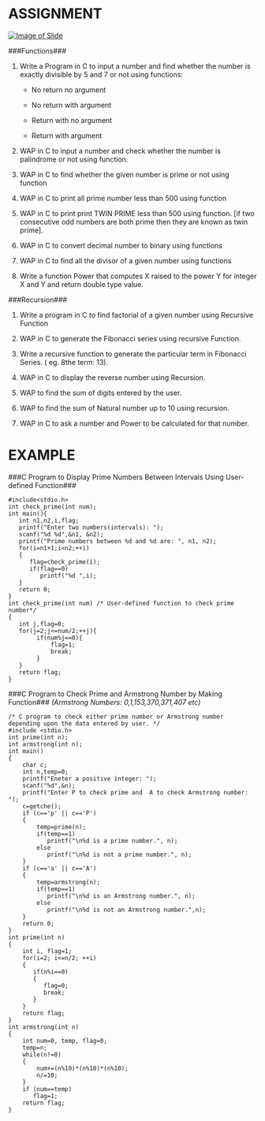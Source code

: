 ASSIGNMENT
========================================================

[![Image of Slide](http://image.slidesharecdn.com/functions-160229095817/95/unit-7-functions-1-638.jpg?cb=1456764314)](http://www.ashimlamichhane.com.np/2016/08/unit-7-functions/)

###Functions###
1. Write a Program in C to input a number and find whether the number is exactly divisible by 5 and 7 or not using functions: 
	+	No return no argument 

	+	No return with argument 

	+	Return with no argument 

	+	Return with argument 

2.	WAP in C to input a number and check whether the number is palindrome or not using function.
3.	WAP in C to find whether the given number is prime or not using function
4.	WAP in C to print all prime number less than 500 using function
5.	WAP in C to print print TWIN PRIME less than 500 using function. [if two consecutive odd numbers are both prime then they are known as twin prime].
6.	WAP in C to convert decimal number to binary using functions
7.	WAP in C to find all the divisor of a given number using functions
8.	Write a function Power that computes X raised to the power Y for integer X and Y and return double type value.


###Recursion###
1.	Write a program in C to find factorial of a given number using Recursive Function
2.	WAP in C to generate the Fibonacci series using recursive Function. 
3.	Write a recursive function to generate the particular term in Fibonacci Series. ( eg. 8the 
term: 13). 

4.	WAP in C to display the reverse number using Recursion. 

5.	WAP to find the sum of digits entered by the user. 

6.	WAP to find the sum of Natural number up to 10 using recursion. 
7.	WAP in C to ask a number and Power to be calculated for that number. 


EXAMPLE
========================================================
###C Program to Display Prime Numbers Between Intervals Using User-defined Function###
```
#include<stdio.h>
int check_prime(int num);
int main(){
   int n1,n2,i,flag;
   printf("Enter two numbers(intervals): ");
   scanf("%d %d",&n1, &n2);
   printf("Prime numbers between %d and %d are: ", n1, n2);
   for(i=n1+1;i<n2;++i)
   {
      flag=check_prime(i);
      if(flag==0)
         printf("%d ",i);
   }
   return 0;
}
int check_prime(int num) /* User-defined function to check prime number*/
{
   int j,flag=0;
   for(j=2;j<=num/2;++j){
        if(num%j==0){
            flag=1;
            break;
        }
   }
   return flag;
}
```
###C Program to Check Prime and Armstrong Number by Making Function###
*(Armstrong Numbers: 0,1,153,370,371,407 etc)*
```
/* C program to check either prime number or Armstrong number depending upon the data entered by user. */
#include <stdio.h>
int prime(int n);
int armstrong(int n);
int main()
{
    char c;
    int n,temp=0;
    printf("Eneter a positive integer: ");
    scanf("%d",&n);
    printf("Enter P to check prime and  A to check Armstrong number: ");
    c=getche();
    if (c=='p' || c=='P')
    {
        temp=prime(n);
        if(temp==1)
           printf("\n%d is a prime number.", n);
        else
           printf("\n%d is not a prime number.", n);
    }
    if (c=='a' || c=='A')
    {
        temp=armstrong(n);
        if(temp==1)
           printf("\n%d is an Armstrong number.", n);
        else
           printf("\n%d is not an Armstrong number.",n);
    }
    return 0;
}
int prime(int n)
{
    int i, flag=1;
    for(i=2; i<=n/2; ++i)
    {
       if(n%i==0)
       {
          flag=0;
          break;
       }
    }
    return flag;
}
int armstrong(int n)
{
    int num=0, temp, flag=0;
    temp=n;
    while(n!=0)
    {
        num+=(n%10)*(n%10)*(n%10);
        n/=10;
    }
    if (num==temp)
       flag=1;
    return flag;
}
```